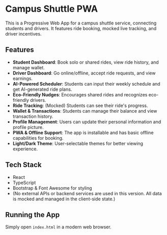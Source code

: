 # Campus Shuttle PWA

This is a Progressive Web App for a campus shuttle service, connecting students and drivers. It features ride booking, mocked live tracking, and driver incentives.

## Features

- **Student Dashboard**: Book solo or shared rides, view ride history, and manage wallet.
- **Driver Dashboard**: Go online/offline, accept ride requests, and view earnings.
- **AI-Powered Scheduler**: Students can input their weekly schedule and get AI-generated ride plans.
- **Eco-Friendly Nudges**: Encourages shared rides and recognizes eco-friendly drivers.
- **Ride Tracking**: (Mocked) Students can see their ride's progress.
- **Wallet & Transactions**: Students can manage their balance and view transaction history.
- **Profile Management**: Users can update their personal information and profile picture.
- **PWA & Offline Support**: The app is installable and has basic offline capabilities for booking.
- **Light/Dark Theme**: User-selectable themes for better viewing experience.

## Tech Stack

- React
- TypeScript
- Bootstrap & Font Awesome for styling
- (No external APIs or backend services are used in this version. All data is mocked and managed in the client-side state.)

## Running the App

Simply open `index.html` in a modern web browser.
